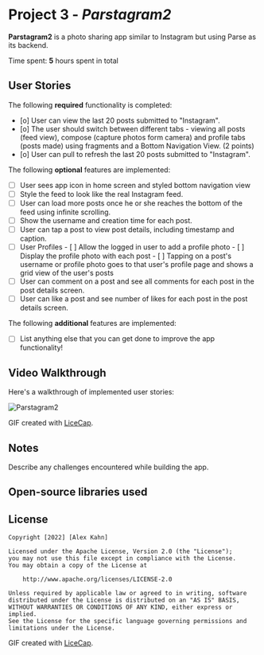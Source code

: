 # Project 3 - *Parstagram2*

**Parstagram2** is a photo sharing app similar to Instagram but using Parse as its backend.

Time spent: **5** hours spent in total

## User Stories

The following **required** functionality is completed:

- [o] User can view the last 20 posts submitted to "Instagram".
- [o] The user should switch between different tabs - viewing all posts (feed view), compose (capture photos form camera) and profile tabs (posts made) using fragments and a Bottom Navigation View. (2 points)
- [o] User can pull to refresh the last 20 posts submitted to "Instagram".

The following **optional** features are implemented:

- [ ] User sees app icon in home screen and styled bottom navigation view
- [ ] Style the feed to look like the real Instagram feed.
- [ ] User can load more posts once he or she reaches the bottom of the feed using infinite scrolling.
- [ ] Show the username and creation time for each post.
- [ ] User can tap a post to view post details, including timestamp and caption.
- [ ] User Profiles
      - [ ] Allow the logged in user to add a profile photo
      - [ ] Display the profile photo with each post
      - [ ] Tapping on a post's username or profile photo goes to that user's profile page and shows a grid view of the user's posts 
- [ ] User can comment on a post and see all comments for each post in the post details screen.
- [ ] User can like a post and see number of likes for each post in the post details screen.

The following **additional** features are implemented:

- [ ] List anything else that you can get done to improve the app functionality!


## Video Walkthrough

Here's a walkthrough of implemented user stories:

![Parstagram2](https://user-images.githubusercontent.com/98711133/197663971-a739f1c1-b68a-4b71-b680-7fae13c7086f.gif)

GIF created with [LiceCap](http://www.cockos.com/licecap/).

## Notes

Describe any challenges encountered while building the app.

## Open-source libraries used



## License

    Copyright [2022] [Alex Kahn]

    Licensed under the Apache License, Version 2.0 (the "License");
    you may not use this file except in compliance with the License.
    You may obtain a copy of the License at

        http://www.apache.org/licenses/LICENSE-2.0

    Unless required by applicable law or agreed to in writing, software
    distributed under the License is distributed on an "AS IS" BASIS,
    WITHOUT WARRANTIES OR CONDITIONS OF ANY KIND, either express or implied.
    See the License for the specific language governing permissions and
    limitations under the License.

GIF created with [LiceCap](http://www.cockos.com/licecap/).

